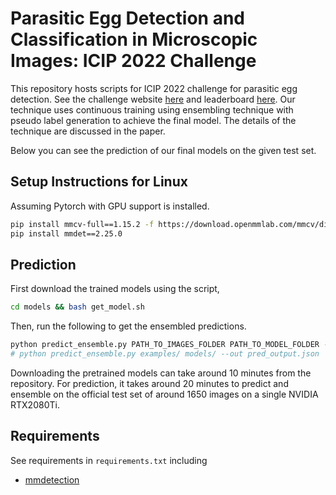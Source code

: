 # Parasitic Egg Detection and Classification in Microscopic Images: ICIP 2022 Challenge

This repository hosts scripts for ICIP 2022 challenge for parasitic egg detection. See the challenge website
[here](https://icip2022challenge.piclab.ai/) and leaderboard [here](https://icip2022challenge.piclab.ai/leaderboard/).
Our technique uses continuous training using ensembling technique with pseudo label generation to achieve
the final model. The details of the technique are discussed in the paper.

Below you can see the prediction of our final models on the given test set.

## Setup Instructions for Linux

Assuming Pytorch with GPU support is installed.

```sh
pip install mmcv-full==1.15.2 -f https://download.openmmlab.com/mmcv/dist/cu113/torch1.11.0/index.html
pip install mmdet==2.25.0
```

## Prediction

First download the trained models using the script,

```sh
cd models && bash get_model.sh
```

Then, run the following to get the ensembled predictions.

```sh
python predict_ensemble.py PATH_TO_IMAGES_FOLDER PATH_TO_MODEL_FOLDER --out SUBMISSION_JSON_FILE_NAME
# python predict_ensemble.py examples/ models/ --out pred_output.json
```

Downloading the pretrained models can take around 10 minutes from the repository. For prediction, it takes
around 20 minutes to predict and ensemble on the official test set of around 1650 images on a single NVIDIA RTX2080Ti.

## Requirements

See requirements in `requirements.txt` including

- [mmdetection](https://github.com/open-mmlab/mmdetection)
